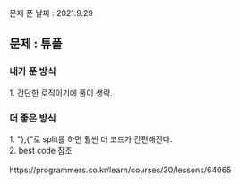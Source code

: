 문제 푼 날짜 : 2021.9.29

<h2>문제 : 튜플</h2>

<h3>내가 푼 방식</h3>
<div>1. 간단한 로직이기에 풀이 생략.</div>

<h3>더 좋은 방식</h3>
<div>1. "},{"로 split를 하면 훨씬 더 코드가 간편해진다.</div>
<div>2. best code 참조</div>

<br>
https://programmers.co.kr/learn/courses/30/lessons/64065